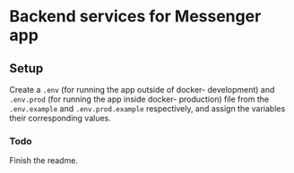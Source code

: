 # Backend services for Messenger app

## Setup

Create a `.env` (for running the app outside of docker- development) and `.env.prod` (for running the app inside docker- production) file from the `.env.example` and `.env.prod.example` respectively, and assign the variables their corresponding values.

### Todo

Finish the readme.
